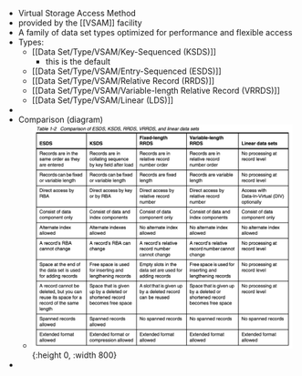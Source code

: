 - Virtual Storage Access Method
- provided by the [[VSAM]] facility
- A family of data set types optimized for performance and flexible access
- Types:
	- [[Data Set/Type/VSAM/Key-Sequenced (KSDS)]]
		- this is the default
	- [[Data Set/Type/VSAM/Entry-Sequenced (ESDS)]]
	- [[Data Set/Type/VSAM/Relative Record (RRDS)]]
	- [[Data Set/Type/VSAM/Variable-length Relative Record (VRRDS)]]
	- [[Data Set/Type/VSAM/Linear (LDS)]]
-
- Comparison (diagram)
	- ![image.png](../assets/image_1752693853547_0.png){:height 0, :width 800}
-
